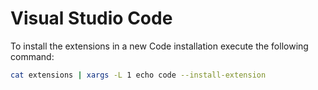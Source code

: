 # Visual Studio Code

To install the extensions in a new Code installation execute the following command:

```bash
cat extensions | xargs -L 1 echo code --install-extension
```
